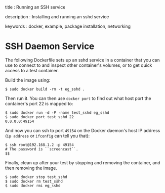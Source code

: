 title
:   Running an SSH service

description
:   Installing and running an sshd service

keywords
:   docker, example, package installation, networking

SSH Daemon Service
==================

The following Dockerfile sets up an sshd service in a container that you
can use to connect to and inspect other container's volumes, or to get
quick access to a test container.

Build the image using:

~~~~ {.sourceCode .bash}
$ sudo docker build -rm -t eg_sshd .
~~~~

Then run it. You can then use `docker port` to find out what host port
the container's port 22 is mapped to:

~~~~ {.sourceCode .bash}
$ sudo docker run -d -P -name test_sshd eg_sshd
$ sudo docker port test_sshd 22
0.0.0.0:49154
~~~~

And now you can ssh to port `49154` on the Docker daemon's host IP
address (`ip address` or `ifconfig` can tell you that):

~~~~ {.sourceCode .bash}
$ ssh root@192.168.1.2 -p 49154
# The password is ``screencast``.
$$
~~~~

Finally, clean up after your test by stopping and removing the
container, and then removing the image.

~~~~ {.sourceCode .bash}
$ sudo docker stop test_sshd
$ sudo docker rm test_sshd
$ sudo docker rmi eg_sshd
~~~~
